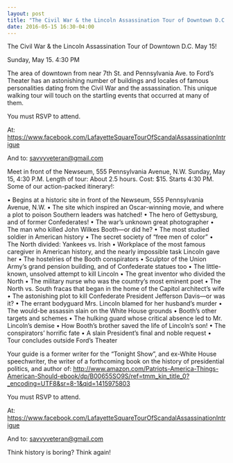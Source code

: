 ```yaml
---
layout: post
title: "The Civil War & the Lincoln Assassination Tour of Downtown D.C. May 15!"
date: 2016-05-15 16:30-04:00
---
```

The Civil War & the Lincoln Assassination Tour of Downtown D.C. May 15!

Sunday, May 15. 4:30 PM

The area of downtown from near 7th St. and Pennsylvania Ave. to Ford’s Theater has an astonishing number of buildings and locales of famous personalities dating from the Civil War and the assassination. This unique walking tour will touch on the startling events that occurred at many of them.

You must RSVP to attend.

At: https://www.facebook.com/LafayetteSquareTourOfScandalAssassinationIntrigue

And to: savvyveteran@gmail.com

Meet in front of the Newseum, 555 Pennsylvania Avenue, N.W.
Sunday, May 15, 4:30 P.M.
Length of tour: About 2.5 hours. Cost: $15. Starts 4:30 PM. Some of our action-packed itinerary!:

• Begins at a historic site in front of the Newseum, 555 Pennsylvania Avenue, N.W.
• The site which inspired an Oscar-winning movie, and where a plot to poison Southern leaders was hatched!
• The hero of Gettysburg, and of former Confederates!
• The war’s unknown great photographer
• The man who killed John Wilkes Booth—or did he?
• The most studied soldier in American history
• The secret society of “free men of color”
• The North divided: Yankees vs. Irish
• Workplace of the most famous caregiver in American history, and the nearly impossible task Lincoln gave her
• The hostelries of the Booth conspirators
• Sculptor of the Union Army’s grand pension building, and of Confederate statues too
• The little-known, unsolved attempt to kill Lincoln
• The great inventor who divided the North
• The military nurse who was the country’s most eminent poet
• The North vs. South fracas that began in the home of the Capitol architect’s wife
• The astonishing plot to kill Confederate President Jefferson Davis—or was it?
• The errant bodyguard Mrs. Lincoln blamed for her husband’s murder
• The would-be assassin slain on the White House grounds
• Booth’s other targets and schemes
• The hulking guard whose critical absence led to Mr. Lincoln’s demise
• How Booth’s brother saved the life of Lincoln’s son!
• The conspirators’ horrific fate
• A slain President’s final and noble request
• Tour concludes outside Ford’s Theater

Your guide is a former writer for the “Tonight Show”, and ex-White House speechwriter, the writer of a forthcoming book on the history of presidential politics, and author of: http://www.amazon.com/Patriots-America-Things-American-Should-ebook/dp/B00655SO9S/ref=tmm_kin_title_0?_encoding=UTF8&sr=8-1&qid=1415975803

You must RSVP to attend.

At: https://www.facebook.com/LafayetteSquareTourOfScandalAssassinationIntrigue

And to: savvyveteran@gmail.com

Think history is boring? Think again!
